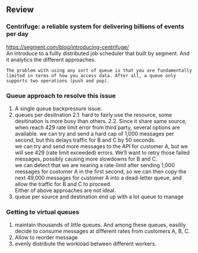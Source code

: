 ## Review
### Centrifuge: a reliable system for delivering billions of events per day
https://segment.com/blog/introducing-centrifuge/ \
An introduce to a fullly distributed job scheduler that built by segment. And it analytics the different approaches.
```
The problem with using any sort of queue is that you are fundamentally limited in terms of how you access data. After all, a queue only supports two operations (push and pop).
```
### Queue approach to resolve this issue
1. A single queue
backpressure issue.
2. queues per desitnation
2.1. hard to fairly use the resource, some desitination is more busy than others. 
2.2. Since it share same source, when reach 429 rate limit error from third party, several options are available.
we can try and send a hard cap of 1,000 messages per second, but this delays traffic for B and C by 50 seconds.\
we can try and send more messages to the API for customer A, but we will see 429 (rate limit exceeded) errors. We’ll want to retry those failed messages, possibly causing more slowdowns for B and C.\
we can detect that we are nearing a rate-limit after sending 1,000 messages for customer A in the first second, so we can then copy the next 49,000 messages for customer A into a dead-letter queue, and allow the traffic for B and C to proceed.\
Either of above approaches are not ideal.
3. queue per source and destination
end up with a lot queue to manage

### Getting to virtual queues
1. maintain thousands of little queues. And among these queues, easilily decide to consume messages at different rates from customers A, B, C.
2. Allow to reorder message
3. evenly distribute the workload between different workers.



